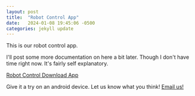 ```yaml
---
layout: post
title:  "Robot Control App"
date:   2024-01-08 19:45:06 -0500
categories: jekyll update
---
```

This is our robot control app.

I'll post some more documentation on here a bit later. Though I don't have time right now. It's fairly self explanatory.

<a href="/assets/files/RobotControl.apk">Robot Control Download App</a>


Give it a try on an android device. Let us know what you think! <a href="mailto:mindblown@mastermindsyyc.xyz">Email us!<a>